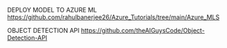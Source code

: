 DEPLOY MODEL TO AZURE ML
https://github.com/rahulbanerjee26/Azure_Tutorials/tree/main/Azure_MLS

OBJECT DETECTION API
https://github.com/theAIGuysCode/Object-Detection-API